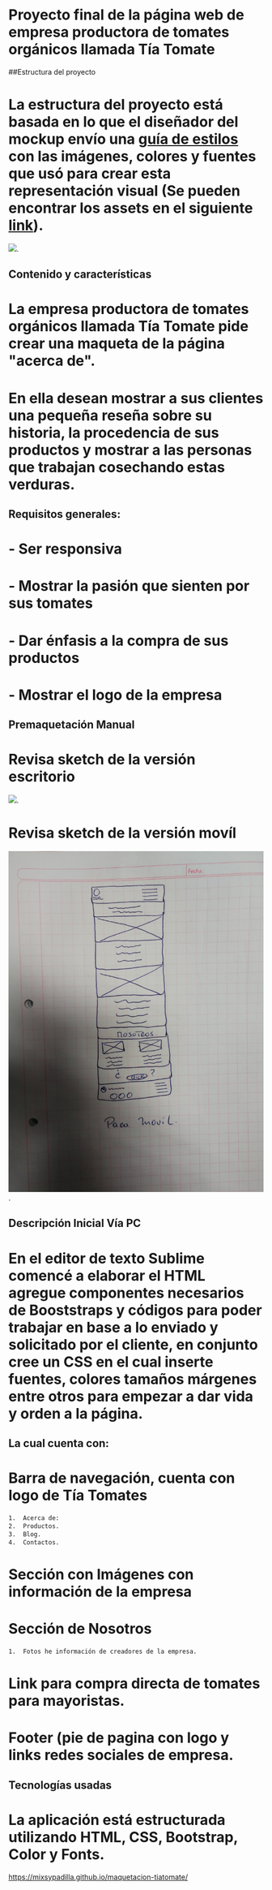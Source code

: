 
# Proyecto final de la página web de empresa productora de tomates orgánicos llamada Tía Tomate

##Estructura del proyecto

# La estructura del proyecto está basada en lo que el diseñador del mockup envío una [guía de estilos](img/tiatomate-guia-de-estilos.png) con las imágenes, colores y fuentes que usó para crear esta representación visual (Se pueden encontrar los assets en el siguiente [link](../assets)).
![](img/tiatomate-desktop.png). 

## Contenido y características

# La empresa productora de tomates orgánicos llamada **Tía Tomate** pide crear una maqueta de la página "acerca de".

# En ella desean mostrar a sus clientes una pequeña reseña sobre su historia, la procedencia de sus productos y mostrar a las personas que trabajan cosechando estas verduras.

## Requisitos generales:

# - Ser responsiva
# - Mostrar la pasión que sienten por sus tomates
# - Dar énfasis a la compra de sus productos
# - Mostrar el logo de la empresa

## Premaquetación Manual

# Revisa sketch de la versión escritorio 
![](img/maquetación-web.jpg). 

# Revisa sketch de la versión movíl
![](img/maquetación-movíl.jpg).  

## Descripción Inicial Vía PC

# En el editor de texto Sublime comencé a elaborar el HTML agregue componentes necesarios de Booststraps y códigos para poder trabajar en base a lo enviado y solicitado por el cliente, en conjunto cree un CSS en el cual inserte fuentes, colores tamaños márgenes entre otros para empezar a dar vida y orden a la página.

## La cual cuenta con:

#	Barra de navegación, cuenta con logo de Tía Tomates
 	1.	Acerca de:
	2.	Productos.
 	3.	Blog.
	4.	Contactos.
#	Sección con Imágenes con información de la empresa
#	Sección de Nosotros
    1.	Fotos he información de creadores de la empresa.
# Link para compra directa de tomates para mayoristas.
# Footer (pie de pagina con logo y links redes sociales de empresa.

## Tecnologías usadas

# La aplicación está estructurada utilizando HTML, CSS, Bootstrap, Color y Fonts.


https://mixsypadilla.github.io/maquetacion-tiatomate/ 

 